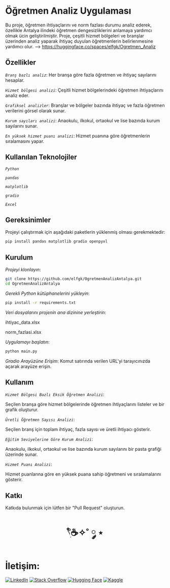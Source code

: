 # Öğretmen Analiz Uygulaması

Bu proje, öğretmen ihtiyaçlarını ve norm fazlası durumu analiz ederek, özellikle Antalya ilindeki öğretmen dengesizliklerini anlamaya yardımcı olmak ücin geliştirilmiştir. Proje, çeşitli hizmet bölgeleri ve branşlar üzerinden analiz yaparak ihtiyaç duyulan öğretmenlerin belirlenmesine yardımcı olur. --> https://huggingface.co/spaces/elfgk/Ogretmen_Analiz

## Özellikler

*`Branş bazlı analiz`*: Her branşa göre fazla öğretmen ve ihtiyaç sayılarını hesaplar.

*`Hizmet bölgesi analizi`*: Çeşitli hizmet bölgelerindeki öğretmen ihtiyaçlarını analiz eder.

*`Grafiksel analizler`*: Branşlar ve bölgeler bazında ihtiyaç ve fazla öğretmen verilerini görsel olarak sunar.

*`Kurum sayıları analizi`*: Anaokulu, ilkokul, ortaokul ve lise bazında kurum sayılarını sunar.

*`En yüksek hizmet puanı analizi`*: Hizmet puanına göre öğretmenlerin sıralamasını yapar.

## Kullanılan Teknolojiler

*`Python`*

*`pandas`*

*`matplotlib`*

*`gradio`*

*`Excel`*

## Gereksinimler

Projeyi çalıştırmak için aşağıdaki paketlerin yüklenmiş olması gerekmektedir:

```bash
pip install pandas matplotlib gradio openpyxl
```

## Kurulum

*Projeyi klonlayın*:
```bash
git clone https://github.com/elfgk/OgretmenAnalizAntalya.git
cd OgretmenAnalizAntalya
```

*Gerekli Python kütüphanelerini yükleyin*:
```bash
pip install -r requirements.txt
```

*Veri dosyalarını projenin ana dizinine yerleştirin*:

ihtiyac_data.xlsx

norm_fazlasi.xlsx

*Uygulamayı başlatın*:
```bash
python main.py
```

*Gradio Arayüzüne Erişim*:
Komut satırında verilen URL'yi tarayıcınızda açarak arayüze erişin.

## Kullanım



*`Hizmet Bölgesi Bazlı Eksik Öğretmen Analizi`*:

Seçilen branşa göre hizmet bölgelerinde öğretmen ihtiyaçlarını listeler ve bir grafik oluşturur.

*`Üretli Öğretmen Sayısı Analizi`*:

Seçilen branş için toplam ihtiyaç, fazla sayısı ve üretli ihtiyacı gösterir.

*`Eğitim Seviyelerine Göre Kurum Analizi`*:

Anaokulu, ilkokul, ortaokul ve lise bazında kurum sayılarını bir pasta grafiği üzerinde sunar.

*`Hizmet Puanı Analizi`*:

Hizmet puanlarına göre en yüksek puana sahip öğretmeni ve sıralamalarını gösterir.

## Katkı

Katkıda bulunmak için lütfen bir "Pull Request" oluşturun. 


<h1 align="center"> 𓍢ִ໋☕️✧˚ ༘ ⋆ </h1>

<h1> İletişim: </h1>

[![LinkedIn](https://img.shields.io/badge/LinkedIn-0A66C2?style=for-the-badge&logo=linkedin&logoColor=white)](https://www.linkedin.com/in/elfgk/)
[![Stack Overflow](https://img.shields.io/badge/StackOverflow-FE7A16?style=for-the-badge&logo=stackoverflow&logoColor=white)](https://stackoverflow.com/users/27559679/elfgk)
[![Hugging Face](https://img.shields.io/badge/HuggingFace-9C30FF?style=for-the-badge&logo=huggingface&logoColor=white)](https://huggingface.co/elfgk)
[![Kaggle](https://img.shields.io/badge/Kaggle-20BEFF?style=for-the-badge&logo=kaggle&logoColor=white)](https://www.kaggle.com/elfgkk)




